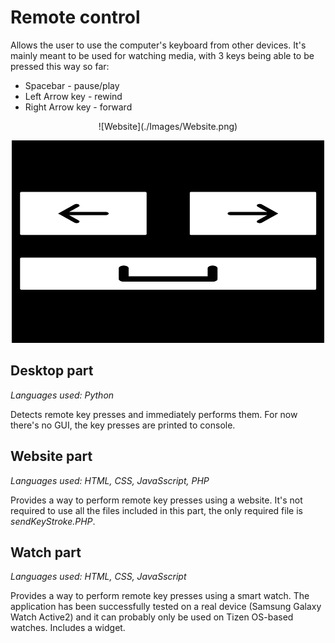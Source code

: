 # Remote control
Allows the user to use the computer's keyboard from other devices. It's mainly meant to be used for watching media, with 3 keys being able to be pressed this way so far:
- Spacebar - pause/play
- Left Arrow key - rewind
- Right Arrow key - forward

<p align="center">![Website](./Images/Website.png)</p>
<p align="center"> 
<img src="Images/Website.png">
</p>

## Desktop part

*Languages used: Python*

Detects remote key presses and immediately performs them. For now there's no GUI, the key presses are printed to console.


## Website part

*Languages used: HTML, CSS, JavaSscript, PHP*

Provides a way to perform remote key presses using a website. It's not required to use all the files included in this part, the only required file is *sendKeyStroke.PHP*.


## Watch part

*Languages used: HTML, CSS, JavaSscript*

Provides a way to perform remote key presses using a smart watch. The application has been successfully tested on a real device (Samsung Galaxy Watch Active2) and it can probably only be used on Tizen OS-based watches. Includes a widget.
